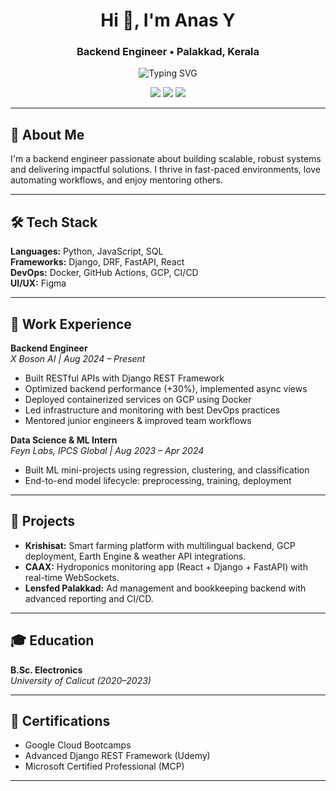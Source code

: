 <h1 align="center">Hi 👋, I'm Anas Y</h1>
<h3 align="center">Backend Engineer • Palakkad, Kerala</h3>

<p align="center">
  <img src="https://readme-typing-svg.demolab.com?font=Fira+Code&weight=600&pause=1000&color=1DC2FF&center=true&vCenter=true&width=435&lines=Backend+Engineer+%7C+Django+%7C+DRF+%7C+FastAPI+%7C+React;DevOps+Enthusiast+%7C+Docker+%7C+GCP+%7C+CI%2FCD;Mentor+%7C+Team+Player" alt="Typing SVG" />
</p>

<p align="center">
  <a href="https://linkedin.com/in/anasyounus"><img src="https://img.shields.io/badge/LinkedIn-blue?logo=linkedin&style=flat-square"></a>
  <a href="https://github.com/getwithanas"><img src="https://img.shields.io/badge/GitHub-black?logo=github&style=flat-square"></a>
  <a href="mailto:anasyounus36@gmail.com"><img src="https://img.shields.io/badge/Email-red?logo=gmail&style=flat-square"></a>
</p>

---

## 🚀 About Me

I'm a backend engineer passionate about building scalable, robust systems and delivering impactful solutions. I thrive in fast-paced environments, love automating workflows, and enjoy mentoring others.

---

## 🛠️ Tech Stack

**Languages:** Python, JavaScript, SQL  
**Frameworks:** Django, DRF, FastAPI, React  
**DevOps:** Docker, GitHub Actions, GCP, CI/CD  
**UI/UX:** Figma

---

## 💼 Work Experience

**Backend Engineer**  
_X Boson AI | Aug 2024 – Present_  
- Built RESTful APIs with Django REST Framework  
- Optimized backend performance (+30%), implemented async views  
- Deployed containerized services on GCP using Docker  
- Led infrastructure and monitoring with best DevOps practices  
- Mentored junior engineers & improved team workflows  

**Data Science & ML Intern**  
_Feyn Labs, IPCS Global | Aug 2023 – Apr 2024_  
- Built ML mini-projects using regression, clustering, and classification  
- End-to-end model lifecycle: preprocessing, training, deployment  

---

## 🌱 Projects

- **Krishisat:** Smart farming platform with multilingual backend, GCP deployment, Earth Engine & weather API integrations.
- **CAAX:** Hydroponics monitoring app (React + Django + FastAPI) with real-time WebSockets.
- **Lensfed Palakkad:** Ad management and bookkeeping backend with advanced reporting and CI/CD.

---

## 🎓 Education

**B.Sc. Electronics**  
_University of Calicut (2020–2023)_

---

## 🏅 Certifications

- Google Cloud Bootcamps  
- Advanced Django REST Framework (Udemy)  
- Microsoft Certified Professional (MCP)

---

<!--
**getwithanas/getwithanas** is a ✨ special ✨ repository because its `README.md` (this file) appears on your GitHub profile.
-->
